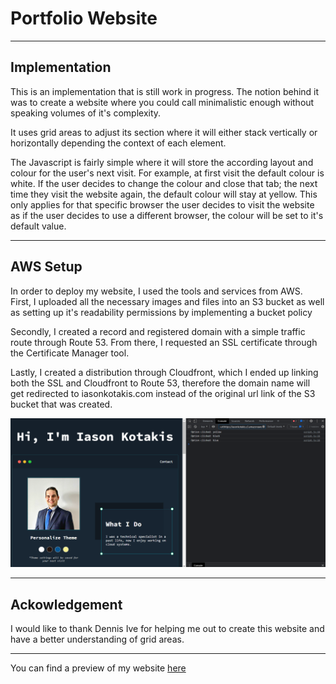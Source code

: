<h1> Portfolio Website </h1> 

<hr>

<h2> Implementation </h2> 
<p> This is an implementation that is still work in progress. The notion behind it was to create a website where you could call minimalistic enough without speaking volumes of it's complexity. </p> 
<p> It uses grid areas to adjust its section where it will either stack vertically or horizontally depending the context of each element. </p> 
  <p> The Javascript is fairly simple where it will store the according layout and colour for the user's next visit. For example, at first visit the default colour is white. If the user decides to change the colour and close that tab; the next time they visit the website again, the default colour will stay at yellow. This only applies for that specific browser the user decides to visit the website as if the user decides to use a different browser, the colour will be set to it's default value. </p> 

<hr>

<h2>AWS Setup</h2>
<p>In order to deploy my website, I used the tools and services from AWS.<br> 
  First, I uploaded all the necessary images and files into an S3 bucket as well as setting up it's readability permissions by implementing a bucket policy</p>
<p>Secondly, I created a record and registered domain with a simple traffic route through Route 53. From there, I requested an SSL certificate through the Certificate Manager tool.</p>
<p>Lastly, I created a distribution through Cloudfront, which I ended up linking both the SSL and Cloudfront to Route 53, therefore the domain name will get redirected to iasonkotakis.com instead of the original url link of the S3 bucket that was created.</p>

<img src="https://github.com/IasonKotakis/Iason-Kotakis-Website/blob/docs/images/config%20js%20action.png"><img>

<hr>

<h2> Ackowledgement </h2> 
<p> I would like to thank Dennis Ive for helping me out to create this website and have a better understanding of grid areas.</p>

<hr>

<p> You can find a preview of my website <a href="https://iasonkotakis.com">here</a>

